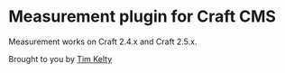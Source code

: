 # Measurement plugin for Craft CMS

Measurement works on Craft 2.4.x and Craft 2.5.x.

Brought to you by [Tim Kelty](http://fusionary.com/)
